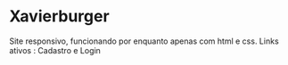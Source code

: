 # Xavierburger
 Site responsivo, funcionando por enquanto apenas com html e css.
 Links ativos : Cadastro e Login
